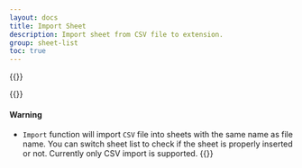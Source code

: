 ```yaml
---
layout: docs
title: Import Sheet
description: Import sheet from CSV file to extension.
group: sheet-list
toc: true
---
```

{{<img sheet-list.png>}}

{{<callout danger>}}
#### Warning
- `Import` function will import `CSV` file into sheets with the same name as file name. You can switch sheet list to check if the sheet is properly inserted or not. Currently only CSV import is supported.
{{</callout>}}
